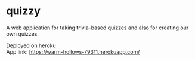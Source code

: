 # quizzy
A web application for taking trivia-based quizzes and also for creating our own quizzes.

Deployed on heroku <br />
App link: https://warm-hollows-79311.herokuapp.com/
